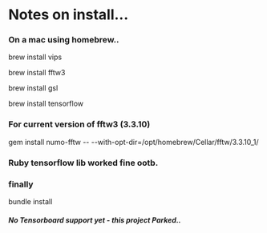 # Notes on install...

### On a mac using homebrew..

brew install vips

brew install fftw3

brew install gsl

brew install tensorflow


### For current version of fftw3 (3.3.10)
gem install numo-fftw -- --with-opt-dir=/opt/homebrew/Cellar/fftw/3.3.10_1/

### Ruby tensorflow lib worked fine ootb.

### finally
bundle install


##### No Tensorboard support yet - this project Parked..
